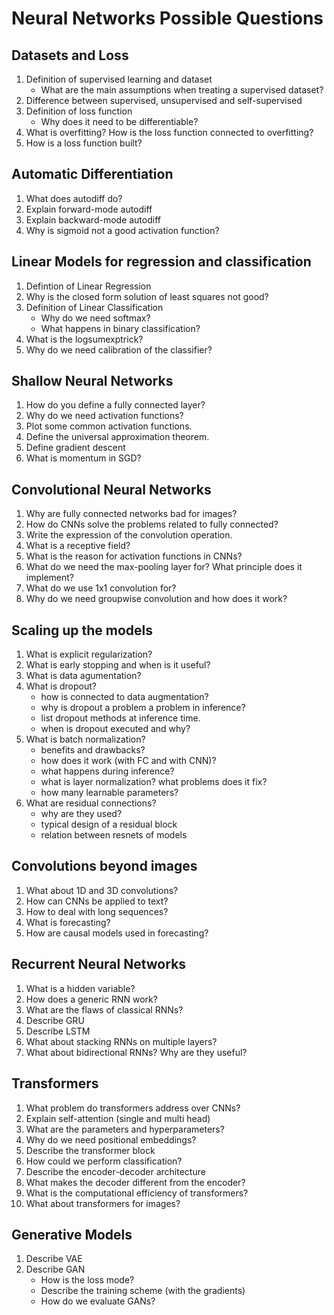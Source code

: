 # Neural Networks Possible Questions

## Datasets and Loss

1) Definition of supervised learning and dataset
    - What are the main assumptions when treating a supervised dataset?
2) Difference between supervised, unsupervised and self-supervised
3) Definition of loss function
    - Why does it need to be differentiable?
4) What is overfitting? How is the loss function connected to overfitting?
5) How is a loss function built?

## Automatic Differentiation

1) What does autodiff do?
2) Explain forward-mode autodiff
3) Explain backward-mode autodiff
4) Why is sigmoid not a good activation function?

## Linear Models for regression and classification

1) Defintion of Linear Regression
2) Why is the closed form solution of least squares not good?
3) Definition of Linear Classification
    - Why do we need softmax?
    - What happens in binary classification?
4) What is the logsumexptrick?
5) Why do we need calibration of the classifier?

## Shallow Neural Networks

1) How do you define a fully connected layer?
2) Why do we need activation functions?
3) Plot some common activation functions.
4) Define the universal approximation theorem.
5) Define gradient descent
6) What is momentum in SGD?

## Convolutional Neural Networks

1) Why are fully connected networks bad for images?
2) How do CNNs solve the problems related to fully connected?
3) Write the expression of the convolution operation.
4) What is a receptive field?
5) What is the reason for activation functions in CNNs?
6) What do we need the max-pooling layer for? What principle does it implement?
7) What do we use 1x1 convolution for?
8) Why do we need groupwise convolution and how does it work?

## Scaling up the models

1) What is explicit regularization?
2) What is early stopping and when is it useful?
3) What is data agumentation?
4) What is dropout?
    - how is connected to data augmentation?
    - why is dropout a problem a problem in inference?
    - list dropout methods at inference time.
    - when is dropout executed and why?
5) What is batch normalization?
    - benefits and drawbacks?
    - how does it work (with FC and with CNN)?
    - what happens during inference?
    - what is layer normalization? what problems does it fix?
    - how many learnable parameters?
6) What are residual connections?
    - why are they used?
    - typical design of a residual block
    - relation between resnets of models

## Convolutions beyond images

1) What about 1D and 3D convolutions?
2) How can CNNs be applied to text?
3) How to deal with long sequences?
4) What is forecasting?
5) How are causal models used in forecasting?

## Recurrent Neural Networks

1) What is a hidden variable?
2) How does a generic RNN work?
3) What are the flaws of classical RNNs?
4) Describe GRU
5) Describe LSTM
6) What about stacking RNNs on multiple layers?
7) What about bidirectional RNNs? Why are they useful?

## Transformers

1) What problem do transformers address over CNNs?
2) Explain self-attention (single and multi head)
3) What are the parameters and hyperparameters?
4) Why do we need positional embeddings?
5) Describe the transformer block
6) How could we perform classification?
7) Describe the encoder-decoder architecture
8) What makes the decoder different from the encoder?
9) What is the computational efficiency of transformers?
10) What about transformers for images?

## Generative Models

1) Describe VAE
2) Describe GAN
    - How is the loss mode?
    - Describe the training scheme (with the gradients)
    - How do we evaluate GANs?